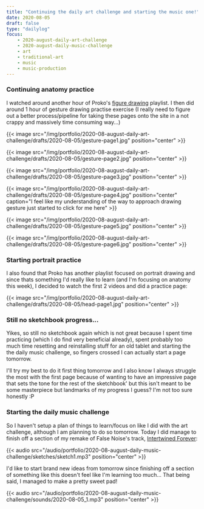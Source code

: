 ```yaml
---
title: "Continuing the daily art challenge and starting the music one!"
date: 2020-08-05
draft: false
type: "dailylog"
focus:
    - 2020-august-daily-art-challenge
    - 2020-august-daily-music-challenge
    - art
    - traditional-art
    - music
    - music-production
---
```


### Continuing anatomy practice

I watched around another hour of Proko's [figure drawing](https://www.youtube.com/playlist?list=PLtG4P3lq8RHGuMuprDarMz_Y9Fbw_d2ws) playlist. I then did around 1 hour of gesture drawing practise exercise (I really need to figure out a better process/pipeline for taking these pages onto the site in a not crappy and massively time consuming way...)

{{< image src="/img/portfolio/2020-08-august-daily-art-challenge/drafts/2020-08-05/gesture-page1.jpg" position="center" >}}

{{< image src="/img/portfolio/2020-08-august-daily-art-challenge/drafts/2020-08-05/gesture-page2.jpg" position="center" >}}

{{< image src="/img/portfolio/2020-08-august-daily-art-challenge/drafts/2020-08-05/gesture-page3.jpg" position="center" >}}

{{< image src="/img/portfolio/2020-08-august-daily-art-challenge/drafts/2020-08-05/gesture-page4.jpg" position="center" caption="I feel like my understanding of the way to approach drawing gesture just started to click for me here" >}}

{{< image src="/img/portfolio/2020-08-august-daily-art-challenge/drafts/2020-08-05/gesture-page5.jpg" position="center" >}}

{{< image src="/img/portfolio/2020-08-august-daily-art-challenge/drafts/2020-08-05/gesture-page6.jpg" position="center" >}}

### Starting portrait practice

I also found that Proko has another playlist focused on portrait drawing and since thats something I'd really like to learn (and I'm focusing on anatomy this week), I decided to watch the first 2 videos and did a practice page:

{{< image src="/img/portfolio/2020-08-august-daily-art-challenge/drafts/2020-08-05/head-page1.jpg" position="center" >}}

### Still no sketchbook progress...

Yikes, so still no sketchbook again which is not great because I spent time practicing (which I do find very beneficial already), spent probably too much time resetting and reinstalling stuff for an old tablet and starting the the daily music challenge, so fingers crossed I can actually start a page tomorrow.

I'll try my best to do it first thing tomorrow and I also know I always struggle the most with the first page because of wanting to have an impressive page that sets the tone for the rest of the sketchbook' but this isn't meant to be some masterpiece but landmarks of my progress I guess? I'm not too sure honestly :P

### Starting the daily music challenge

So I haven't setup a plan of things to learn/focus on like I did with the art challenge, although I am planning to do so tomorrow. Today I did manage to finish off a section of my remake of False Noise's track, [Intertwined Forever](https://open.spotify.com/track/1p2sRtYEKiMvkZxSqksMHX?si=hyrREgt2Qo2QfqhJTgoDAw):

{{< audio src="/audio/portfolio/2020-08-august-daily-music-challenge/sketches/sketch1.mp3" position="center" >}}

I'd like to start brand new ideas from tomorrow since finishing off a section of something like this doesn't feel like I'm learning too much... That being said, I managed to make a pretty sweet pad!

{{< audio src="/audio/portfolio/2020-08-august-daily-music-challenge/sounds/2020-08-05_1.mp3" position="center" >}}